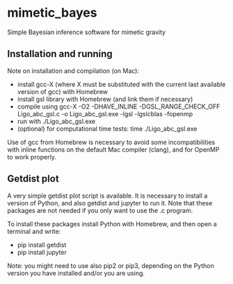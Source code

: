 # mimetic_bayes

Simple Bayesian inference software for mimetic gravity

## Installation and running

Note on installation and compilation (on Mac):
- install gcc-X (where X must be substituted with the current last available version of gcc) with Homebrew
- install gsl library with Homebrew (and link them if necessary)
- compile using gcc-X -O2 -DHAVE_INLINE -DGSL_RANGE_CHECK_OFF Ligo_abc_gsl.c -o Ligo_abc_gsl.exe -lgsl -lgslcblas -fopenmp
- run with ./Ligo_abc_gsl.exe
- (optional) for computational time tests: time ./Ligo_abc_gsl.exe

Use of gcc from Homebrew is necessary to avoid some incompatibilities with inline functions on the default Mac compiler (clang), and for OpenMP to work properly.

## Getdist plot

A very simple getdist plot script is available. It is necessary to install a version of Python, and also getdist and jupyter to run it. Note that these packages are not needed if you only want to use the .c program.

To install these packages install Python with Homebrew, and then open a terminal and write:
- pip install getdist
- pip install jupyter

Note: you might need to use also pip2 or pip3, depending on the Python version you have installed and/or you are using.
